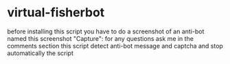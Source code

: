 # virtual-fisherbot
before installing this script you have to do a screenshot of an anti-bot named this screenshot "Capture":
for any questions ask me in the comments section
this script detect anti-bot message and captcha and stop automatically the script

